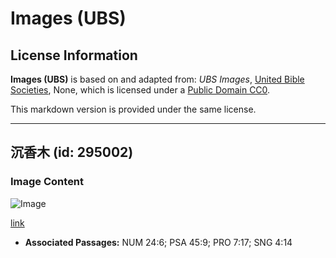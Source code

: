 # Images (UBS)

## License Information

**Images (UBS)** is based on and adapted from: _UBS Images_, [United Bible Societies](https://unitedbiblesocieties.org/), None, which is licensed under a [Public Domain CC0](https://creativecommons.org/public-domain/cc0/).

This markdown version is provided under the same license.



--------------------------------

## 沉香木 (id: 295002)

### Image Content

![Image](https://cdn.aquifer.bible/aquifer-content/resources/Media/WEB-0017_agarwood.jpg)

[link](https://cdn.aquifer.bible/aquifer-content/resources/Media/WEB-0017_agarwood.jpg)

* **Associated Passages:** NUM 24:6; PSA 45:9; PRO 7:17; SNG 4:14

